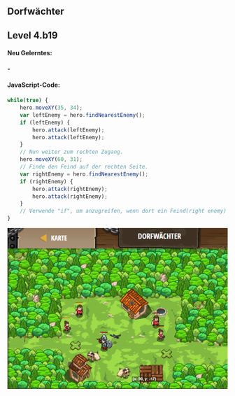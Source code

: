 ## **Dorfwächter**
## Level 4.b19

#### Neu Gelerntes:
<b>-</b>

[comment]: <> (Was wurde gelernt und wie funktioniert die Technik?)

#### JavaScript-Code:
```js
while(true) {
    hero.moveXY(35, 34);
    var leftEnemy = hero.findNearestEnemy();
    if (leftEnemy) {
        hero.attack(leftEnemy);
        hero.attack(leftEnemy);
    }
    // Nun weiter zum rechten Zugang.
    hero.moveXY(60, 31);
    // Finde den Feind auf der rechten Seite.
    var rightEnemy = hero.findNearestEnemy();
    if (rightEnemy) {
        hero.attack(rightEnemy);
        hero.attack(rightEnemy);
    }
    // Verwende "if", um anzugreifen, wenn dort ein Feind(right enemy) ist.
}
```
![image](lvl4_b19.png)
